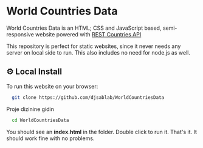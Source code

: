 
# World Countries Data

World Countries Data is an HTML; CSS and JavaScript based, semi-responsive website powered with [REST Countries API](https://restcountries.com/)

This repository is perfect for static websites, since it never needs any server on local side to run. This also includes no need for node.js as well.

## ⚙ Local Install
To run this website on your browser:

```bash
  git clone https://github.com/djsablab/WorldCountriesData
```

Proje dizinine gidin

```bash
  cd WorldCountriesData
```

You should see an __index.html__ in the folder. Double click to run it.
That's it. It should work fine with no problems.
